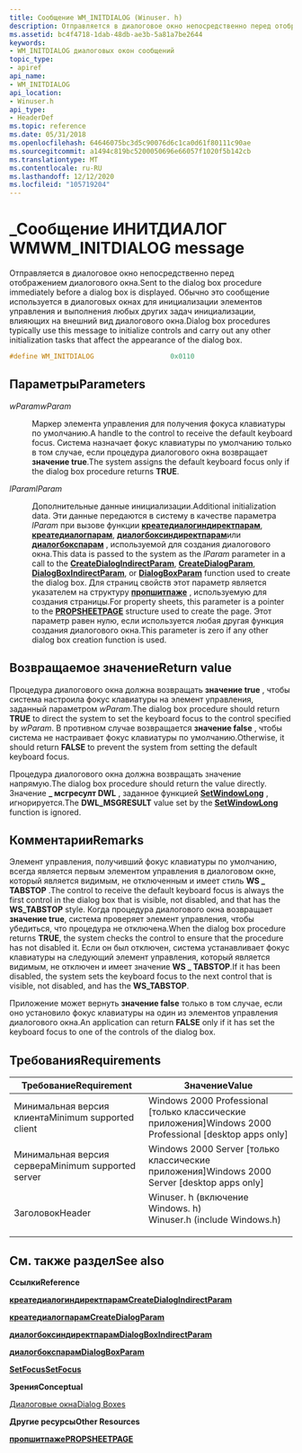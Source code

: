 ```yaml
---
title: Сообщение WM_INITDIALOG (Winuser. h)
description: Отправляется в диалоговое окно непосредственно перед отображением диалогового окна. Обычно это сообщение используется в диалоговых окнах для инициализации элементов управления и выполнения любых других задач инициализации, влияющих на внешний вид диалогового окна.
ms.assetid: bc4f4718-1dab-48db-ae3b-5a81a7be2644
keywords:
- WM_INITDIALOG диалоговых окон сообщений
topic_type:
- apiref
api_name:
- WM_INITDIALOG
api_location:
- Winuser.h
api_type:
- HeaderDef
ms.topic: reference
ms.date: 05/31/2018
ms.openlocfilehash: 64646075bc3d5c90076d6c1ca0d61f80111c90ae
ms.sourcegitcommit: a1494c819bc5200050696e66057f1020f5b142cb
ms.translationtype: MT
ms.contentlocale: ru-RU
ms.lasthandoff: 12/12/2020
ms.locfileid: "105719204"
---
```

# <a name="wm_initdialog-message"></a><span data-ttu-id="8d81d-105">\_Сообщение ИНИТДИАЛОГ WM</span><span class="sxs-lookup"><span data-stu-id="8d81d-105">WM\_INITDIALOG message</span></span>

<span data-ttu-id="8d81d-106">Отправляется в диалоговое окно непосредственно перед отображением диалогового окна.</span><span class="sxs-lookup"><span data-stu-id="8d81d-106">Sent to the dialog box procedure immediately before a dialog box is displayed.</span></span> <span data-ttu-id="8d81d-107">Обычно это сообщение используется в диалоговых окнах для инициализации элементов управления и выполнения любых других задач инициализации, влияющих на внешний вид диалогового окна.</span><span class="sxs-lookup"><span data-stu-id="8d81d-107">Dialog box procedures typically use this message to initialize controls and carry out any other initialization tasks that affect the appearance of the dialog box.</span></span>


```C++
#define WM_INITDIALOG                   0x0110
```



## <a name="parameters"></a><span data-ttu-id="8d81d-108">Параметры</span><span class="sxs-lookup"><span data-stu-id="8d81d-108">Parameters</span></span>

<dl> <dt>

<span data-ttu-id="8d81d-109">*wParam*</span><span class="sxs-lookup"><span data-stu-id="8d81d-109">*wParam*</span></span> 
</dt> <dd>

<span data-ttu-id="8d81d-110">Маркер элемента управления для получения фокуса клавиатуры по умолчанию.</span><span class="sxs-lookup"><span data-stu-id="8d81d-110">A handle to the control to receive the default keyboard focus.</span></span> <span data-ttu-id="8d81d-111">Система назначает фокус клавиатуры по умолчанию только в том случае, если процедура диалогового окна возвращает **значение true**.</span><span class="sxs-lookup"><span data-stu-id="8d81d-111">The system assigns the default keyboard focus only if the dialog box procedure returns **TRUE**.</span></span>

</dd> <dt>

<span data-ttu-id="8d81d-112">*lParam*</span><span class="sxs-lookup"><span data-stu-id="8d81d-112">*lParam*</span></span> 
</dt> <dd>

<span data-ttu-id="8d81d-113">Дополнительные данные инициализации.</span><span class="sxs-lookup"><span data-stu-id="8d81d-113">Additional initialization data.</span></span> <span data-ttu-id="8d81d-114">Эти данные передаются в систему в качестве параметра *lParam* при вызове функции [**креатедиалогиндиректпарам**](/windows/desktop/api/Winuser/nf-winuser-createdialogindirectparama), [**креатедиалогпарам**](/windows/desktop/api/Winuser/nf-winuser-createdialogparama), [**диалогбоксиндиректпарам**](/windows/desktop/api/Winuser/nf-winuser-dialogboxindirectparama)или [**диалогбокспарам**](/windows/desktop/api/Winuser/nf-winuser-dialogboxparama) , используемой для создания диалогового окна.</span><span class="sxs-lookup"><span data-stu-id="8d81d-114">This data is passed to the system as the *lParam* parameter in a call to the [**CreateDialogIndirectParam**](/windows/desktop/api/Winuser/nf-winuser-createdialogindirectparama), [**CreateDialogParam**](/windows/desktop/api/Winuser/nf-winuser-createdialogparama), [**DialogBoxIndirectParam**](/windows/desktop/api/Winuser/nf-winuser-dialogboxindirectparama), or [**DialogBoxParam**](/windows/desktop/api/Winuser/nf-winuser-dialogboxparama) function used to create the dialog box.</span></span> <span data-ttu-id="8d81d-115">Для страниц свойств этот параметр является указателем на структуру [**пропшитпаже**](/windows/desktop/api/prsht/ns-prsht-propsheetpagea_v2) , используемую для создания страницы.</span><span class="sxs-lookup"><span data-stu-id="8d81d-115">For property sheets, this parameter is a pointer to the [**PROPSHEETPAGE**](/windows/desktop/api/prsht/ns-prsht-propsheetpagea_v2) structure used to create the page.</span></span> <span data-ttu-id="8d81d-116">Этот параметр равен нулю, если используется любая другая функция создания диалогового окна.</span><span class="sxs-lookup"><span data-stu-id="8d81d-116">This parameter is zero if any other dialog box creation function is used.</span></span>

</dd> </dl>

## <a name="return-value"></a><span data-ttu-id="8d81d-117">Возвращаемое значение</span><span class="sxs-lookup"><span data-stu-id="8d81d-117">Return value</span></span>

<span data-ttu-id="8d81d-118">Процедура диалогового окна должна возвращать **значение true** , чтобы система настроила фокус клавиатуры на элемент управления, заданный параметром *wParam*.</span><span class="sxs-lookup"><span data-stu-id="8d81d-118">The dialog box procedure should return **TRUE** to direct the system to set the keyboard focus to the control specified by *wParam*.</span></span> <span data-ttu-id="8d81d-119">В противном случае возвращается **значение false** , чтобы система не настраивает фокус клавиатуры по умолчанию.</span><span class="sxs-lookup"><span data-stu-id="8d81d-119">Otherwise, it should return **FALSE** to prevent the system from setting the default keyboard focus.</span></span>

<span data-ttu-id="8d81d-120">Процедура диалогового окна должна возвращать значение напрямую.</span><span class="sxs-lookup"><span data-stu-id="8d81d-120">The dialog box procedure should return the value directly.</span></span> <span data-ttu-id="8d81d-121">Значение **\_ мсгресулт DWL** , заданное функцией [**SetWindowLong**](/windows/desktop/api/winuser/nf-winuser-setwindowlonga) , игнорируется.</span><span class="sxs-lookup"><span data-stu-id="8d81d-121">The **DWL\_MSGRESULT** value set by the [**SetWindowLong**](/windows/desktop/api/winuser/nf-winuser-setwindowlonga) function is ignored.</span></span>

## <a name="remarks"></a><span data-ttu-id="8d81d-122">Комментарии</span><span class="sxs-lookup"><span data-stu-id="8d81d-122">Remarks</span></span>

<span data-ttu-id="8d81d-123">Элемент управления, получивший фокус клавиатуры по умолчанию, всегда является первым элементом управления в диалоговом окне, который является видимым, не отключенным и имеет стиль **WS \_ TABSTOP** .</span><span class="sxs-lookup"><span data-stu-id="8d81d-123">The control to receive the default keyboard focus is always the first control in the dialog box that is visible, not disabled, and that has the **WS\_TABSTOP** style.</span></span> <span data-ttu-id="8d81d-124">Когда процедура диалогового окна возвращает **значение true**, система проверяет элемент управления, чтобы убедиться, что процедура не отключена.</span><span class="sxs-lookup"><span data-stu-id="8d81d-124">When the dialog box procedure returns **TRUE**, the system checks the control to ensure that the procedure has not disabled it.</span></span> <span data-ttu-id="8d81d-125">Если он был отключен, система устанавливает фокус клавиатуры на следующий элемент управления, который является видимым, не отключен и имеет значение **WS \_ TABSTOP**.</span><span class="sxs-lookup"><span data-stu-id="8d81d-125">If it has been disabled, the system sets the keyboard focus to the next control that is visible, not disabled, and has the **WS\_TABSTOP**.</span></span>

<span data-ttu-id="8d81d-126">Приложение может вернуть **значение false** только в том случае, если оно установило фокус клавиатуры на один из элементов управления диалогового окна.</span><span class="sxs-lookup"><span data-stu-id="8d81d-126">An application can return **FALSE** only if it has set the keyboard focus to one of the controls of the dialog box.</span></span>

## <a name="requirements"></a><span data-ttu-id="8d81d-127">Требования</span><span class="sxs-lookup"><span data-stu-id="8d81d-127">Requirements</span></span>



| <span data-ttu-id="8d81d-128">Требование</span><span class="sxs-lookup"><span data-stu-id="8d81d-128">Requirement</span></span> | <span data-ttu-id="8d81d-129">Значение</span><span class="sxs-lookup"><span data-stu-id="8d81d-129">Value</span></span> |
|-------------------------------------|----------------------------------------------------------------------------------------------------------|
| <span data-ttu-id="8d81d-130">Минимальная версия клиента</span><span class="sxs-lookup"><span data-stu-id="8d81d-130">Minimum supported client</span></span><br/> | <span data-ttu-id="8d81d-131">Windows 2000 Professional \[только классические приложения\]</span><span class="sxs-lookup"><span data-stu-id="8d81d-131">Windows 2000 Professional \[desktop apps only\]</span></span><br/>                                               |
| <span data-ttu-id="8d81d-132">Минимальная версия сервера</span><span class="sxs-lookup"><span data-stu-id="8d81d-132">Minimum supported server</span></span><br/> | <span data-ttu-id="8d81d-133">Windows 2000 Server \[только классические приложения\]</span><span class="sxs-lookup"><span data-stu-id="8d81d-133">Windows 2000 Server \[desktop apps only\]</span></span><br/>                                                     |
| <span data-ttu-id="8d81d-134">Заголовок</span><span class="sxs-lookup"><span data-stu-id="8d81d-134">Header</span></span><br/>                   | <dl> <span data-ttu-id="8d81d-135"><dt>Winuser. h (включение Windows. h)</dt></span><span class="sxs-lookup"><span data-stu-id="8d81d-135"><dt>Winuser.h (include Windows.h)</dt></span></span> </dl> |



## <a name="see-also"></a><span data-ttu-id="8d81d-136">См. также раздел</span><span class="sxs-lookup"><span data-stu-id="8d81d-136">See also</span></span>

<dl> <dt>

<span data-ttu-id="8d81d-137">**Ссылки**</span><span class="sxs-lookup"><span data-stu-id="8d81d-137">**Reference**</span></span>
</dt> <dt>

[<span data-ttu-id="8d81d-138">**креатедиалогиндиректпарам**</span><span class="sxs-lookup"><span data-stu-id="8d81d-138">**CreateDialogIndirectParam**</span></span>](/windows/desktop/api/Winuser/nf-winuser-createdialogindirectparama)
</dt> <dt>

[<span data-ttu-id="8d81d-139">**креатедиалогпарам**</span><span class="sxs-lookup"><span data-stu-id="8d81d-139">**CreateDialogParam**</span></span>](/windows/desktop/api/Winuser/nf-winuser-createdialogparama)
</dt> <dt>

[<span data-ttu-id="8d81d-140">**диалогбоксиндиректпарам**</span><span class="sxs-lookup"><span data-stu-id="8d81d-140">**DialogBoxIndirectParam**</span></span>](/windows/desktop/api/Winuser/nf-winuser-dialogboxindirectparama)
</dt> <dt>

[<span data-ttu-id="8d81d-141">**диалогбокспарам**</span><span class="sxs-lookup"><span data-stu-id="8d81d-141">**DialogBoxParam**</span></span>](/windows/desktop/api/Winuser/nf-winuser-dialogboxparama)
</dt> <dt>

[<span data-ttu-id="8d81d-142">**SetFocus**</span><span class="sxs-lookup"><span data-stu-id="8d81d-142">**SetFocus**</span></span>](/windows/desktop/api/winuser/nf-winuser-setfocus)
</dt> <dt>

<span data-ttu-id="8d81d-143">**Зрения**</span><span class="sxs-lookup"><span data-stu-id="8d81d-143">**Conceptual**</span></span>
</dt> <dt>

[<span data-ttu-id="8d81d-144">Диалоговые окна</span><span class="sxs-lookup"><span data-stu-id="8d81d-144">Dialog Boxes</span></span>](dialog-boxes.md)
</dt> <dt>

<span data-ttu-id="8d81d-145">**Другие ресурсы**</span><span class="sxs-lookup"><span data-stu-id="8d81d-145">**Other Resources**</span></span>
</dt> <dt>

[<span data-ttu-id="8d81d-146">**пропшитпаже**</span><span class="sxs-lookup"><span data-stu-id="8d81d-146">**PROPSHEETPAGE**</span></span>](/windows/desktop/api/prsht/ns-prsht-propsheetpagea_v2)
</dt> </dl>

 

